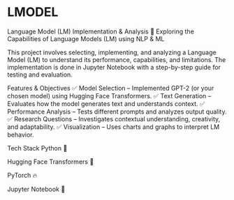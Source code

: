 # LMODEL
Language Model (LM) Implementation & Analysis
🚀 Exploring the Capabilities of Language Models (LM) using NLP & ML

This project involves selecting, implementing, and analyzing a Language Model (LM) to understand its performance, capabilities, and limitations. The implementation is done in Jupyter Notebook with a step-by-step guide for testing and evaluation.

Features & Objectives
✅ Model Selection – Implemented GPT-2 (or your chosen model) using Hugging Face Transformers.
✅ Text Generation – Evaluates how the model generates text and understands context.
✅ Performance Analysis – Tests different prompts and analyzes output quality.
✅ Research Questions – Investigates contextual understanding, creativity, and adaptability.
✅ Visualization – Uses charts and graphs to interpret LM behavior.

Tech Stack
Python 🐍

Hugging Face Transformers 🤗

PyTorch 🔥

Jupyter Notebook 📓
